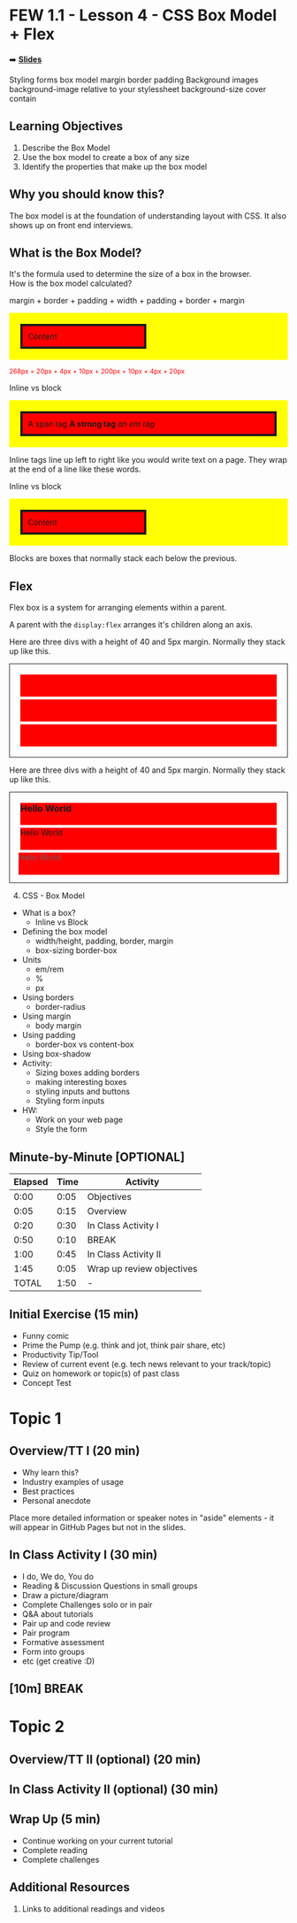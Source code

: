 <!-- .slide: data-background="./Images/header.svg" data-background-repeat="none" data-background-size="40% 40%" data-background-position="center 10%" class="header" -->
# FEW 1.1 - Lesson 4 - CSS Box Model + Flex

<!-- Put a link to the slides so that students can find them -->

➡️ [**Slides**](/Syllabus-Template/Slides/Lesson1.html ':ignore')

<!-- > --> 

Styling forms
  box model 
    margin
    border
    padding
Background images 
  background-image
    relative to your stylessheet
  background-size
    cover
    contain


<!-- > -->

## Learning Objectives

1. Describe the Box Model
1. Use the box model to create a box of any size
1. Identify the properties that make up the box model

<!-- > -->

## Why you should know this?

The box model is at the foundation of understanding layout with CSS. It also shows up on front end interviews. 

<!-- > -->

## What is the Box Model? 

<!-- > -->

<div>It's the formula used to determine the size of a box in the browser.</div>

<!-- > -->

<div>How is the box model calculated?</div> 

<!-- > -->

margin + border + padding + width + padding + border + margin

<div style="background-color:yellow; padding: 10px">
  <div style="width:200px;padding:10px;border:4px solid;margin:10px;background-color: red">Content</div>
</div>


<small style="color: red">268px = 20px + 4px + 10px + 200px + 10px + 4px + 20px</small>

<!-- > -->

Inline vs block

<div style="background-color:yellow; padding: 10px">
  <div style="text-align:left;padding:10px;border:4px solid;margin:10px;background-color: red">
    <span>A span tag</span> <strong>A strong tag</strong> <em>an em tag</em>
  </div>
</div>

Inline tags line up left to right like you would write text on a page. They wrap at the end of a line like these words. 

<!-- > -->

Inline vs block

<div style="background-color:yellow; padding: 10px">
  <div style="width:200px;padding:10px;border:4px solid;margin:10px;background-color: red">Content</div>
</div>

Blocks are boxes that normally stack each below the previous. 

<!-- > -->

## Flex

<!-- > -->

Flex box is a system for arranging elements within a parent.

A parent with the `display:flex` arranges it's children along an axis. 

<!-- > -->

Here are three divs with a height of 40 and 5px margin. Normally they stack up like this. 

<div style="border: 1px solid; padding: 1em;">
  <div style="height: 40px; background-color: red; margin: 5px;"></div>
  <div style="height: 40px; background-color: red; margin: 5px;"></div>
  <div style="height: 40px; background-color: red; margin: 5px;"></div>
</div>

<!-- > -->

Here are three divs with a height of 40 and 5px margin. Normally they stack up like this. 

<div style="border: 1px solid; padding: 1em;">
  <h3 style="height: 40px; background-color: red; margin: 5px;">Hello World</h3>
  <p style="height: 40px; background-color: red; margin: 5px;">Hello World</p>
  <blockquote style="height: 40px; background-color: red; margin: 0px 0; padding: 0">Hello World</blockquote>
</div>

<!-- > -->

4. CSS - Box Model
  - What is a box? 
    - Inline vs Block
  - Defining the box model
    - width/height, padding, border, margin
    - box-sizing border-box
  - Units
    - em/rem
    - %
    - px
  - Using borders
    - border-radius
  - Using margin
    - body margin
  - Using padding
    - border-box vs content-box
  - Using box-shadow
  - Activity:
    - Sizing boxes adding borders
    - making interesting boxes
    - styling inputs and buttons
    - Styling form inputs
  - HW: 
    - Work on your web page
    - Style the form

<!-- > -->

<aside class="notes">

## Minute-by-Minute [OPTIONAL]

| **Elapsed** | **Time**  | **Activity**              |
| ----------- | --------- | ------------------------- |
| 0:00        | 0:05      | Objectives                |
| 0:05        | 0:15      | Overview                  |
| 0:20        | 0:30      | In Class Activity I       |
| 0:50        | 0:10      | BREAK                     |
| 1:00        | 0:45      | In Class Activity II      |
| 1:45        | 0:05      | Wrap up review objectives |
| TOTAL       | 1:50      | -                         |

</aside>

<!-- > -->

<!-- > -->

## Initial Exercise (15 min)

- Funny comic
- Prime the Pump (e.g. think and jot, think pair share, etc)
- Productivity Tip/Tool
- Review of current event (e.g. tech news relevant to your track/topic)
- Quiz on homework or topic(s) of past class
- Concept Test

<!-- > -->

# Topic 1

<!-- v -->

## Overview/TT I (20 min)

- Why learn this?
- Industry examples of usage
- Best practices
- Personal anecdote

<aside class="notes">
Place more detailed information or speaker notes in "aside" elements - it will appear in GitHub Pages but not in the slides.
</aside>

<!-- v -->

## In Class Activity I (30 min)

- I do, We do, You do
- Reading & Discussion Questions in small groups
- Draw a picture/diagram
- Complete Challenges solo or in pair
- Q&A about tutorials
- Pair up and code review
- Pair program
- Formative assessment
- Form into groups
- etc (get creative :D)

<!-- > -->

<!-- .slide: data-background="#087CB8" -->
## [**10m**] BREAK

<!-- > -->

# Topic 2

<!-- v -->

## Overview/TT II (optional) (20 min)

<!-- v -->

## In Class Activity II (optional) (30 min)

<!-- > -->

## Wrap Up (5 min)

- Continue working on your current tutorial
- Complete reading
- Complete challenges

<!-- > -->

## Additional Resources

1. Links to additional readings and videos
